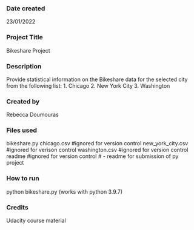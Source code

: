
### Date created
23/01/2022

### Project Title
Bikeshare Project

### Description
Provide statistical information on the Bikeshare data for the selected
city from the following list:
    1. Chicago
    2. New York City
    3. Washington

### Created by
Rebecca Doumouras

### Files used
bikeshare.py
chicago.csv       #ignored for version control
new_york_city.csv #ignored for verison control
washington.csv    #ignored for version control
readme            #ignored for version control
                  # - readme for submission of py project

### How to run
python bikeshare.py
(works with python 3.9.7)

### Credits
Udacity course material

